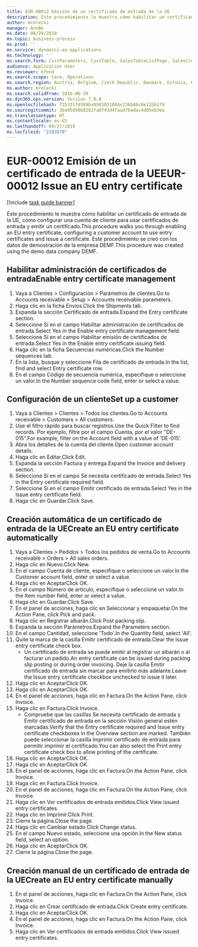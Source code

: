 ```yaml
---
title: EUR-00012 Emisión de un certificado de entrada de la UE
description: Este procedimiento le muestra cómo habilitar un certificado de entrada de la UE, cómo configurar una cuenta de cliente para usar certificados de entrada y emitir un certificado.
author: mrolecki
manager: AnnBe
ms.date: 08/29/2018
ms.topic: business-process
ms.prod: ''
ms.service: dynamics-ax-applications
ms.technology: ''
ms.search.form: CustParameters, CustTable, SalesTableListPage, SalesCreateOrder, SalesTable, SalesEditLines,  CustInvoiceJournal, CustEntryCertificateJour_W, SrsReportViewerForm
audience: Application User
ms.reviewer: kfend
ms.search.scope: Core, Operations
ms.search.region: Austria, Belgium, Czech Republic, Denmark, Estonia, Finland, France, Germany, Hungary, Ireland, Italy, Latvia, Lithuania, Netherlands, Poland, Spain, Sweden, United Kingdom
ms.author: mrolecki
ms.search.validFrom: 2016-06-30
ms.dyn365.ops.version: Version 7.0.0
ms.openlocfilehash: 735331fd399ba9501031084e236b88c0e11bb179
ms.sourcegitcommit: 3ba95d50b8262fa0f43d4faad76adac4d05eb3ea
ms.translationtype: HT
ms.contentlocale: es-ES
ms.lasthandoff: 09/27/2019
ms.locfileid: "2183570"
---
```

# <a name="eur-00012-issue-an-eu-entry-certificate"></a><span data-ttu-id="56c2e-103">EUR-00012 Emisión de un certificado de entrada de la UE</span><span class="sxs-lookup"><span data-stu-id="56c2e-103">EUR-00012 Issue an EU entry certificate</span></span>

[!include [task guide banner](../../includes/task-guide-banner.md)]

<span data-ttu-id="56c2e-104">Este procedimiento le muestra cómo habilitar un certificado de entrada de la UE, cómo configurar una cuenta de cliente para usar certificados de entrada y emitir un certificado.</span><span class="sxs-lookup"><span data-stu-id="56c2e-104">This procedure walks you through enabling an EU entry certificate, configuring a customer account to use entry certificates and issue a certificate.</span></span> <span data-ttu-id="56c2e-105">Este procedimiento se creó con los datos de demostración de la empresa DEMF.</span><span class="sxs-lookup"><span data-stu-id="56c2e-105">This procedure was created using the demo data company DEMF.</span></span>


## <a name="enable-entry-certificate-management"></a><span data-ttu-id="56c2e-106">Habilitar administración de certificados de entrada</span><span class="sxs-lookup"><span data-stu-id="56c2e-106">Enable entry certificate management</span></span>
1. <span data-ttu-id="56c2e-107">Vaya a Clientes > Configuración > Parámetros de clientes.</span><span class="sxs-lookup"><span data-stu-id="56c2e-107">Go to Accounts receivable > Setup > Accounts receivable parameters.</span></span>
2. <span data-ttu-id="56c2e-108">Haga clic en la ficha Envíos.</span><span class="sxs-lookup"><span data-stu-id="56c2e-108">Click the Shipments tab.</span></span>
3. <span data-ttu-id="56c2e-109">Expanda la sección Certificado de entrada.</span><span class="sxs-lookup"><span data-stu-id="56c2e-109">Expand the Entry certificate section.</span></span>
4. <span data-ttu-id="56c2e-110">Seleccione Sí en el campo Habilitar administración de certificados de entrada.</span><span class="sxs-lookup"><span data-stu-id="56c2e-110">Select Yes in the Enable entry certificate management field.</span></span>
5. <span data-ttu-id="56c2e-111">Seleccione Sí en el campo Habilitar emisión de certificados de entrada.</span><span class="sxs-lookup"><span data-stu-id="56c2e-111">Select Yes in the Enable entry certificate issuing field.</span></span>
6. <span data-ttu-id="56c2e-112">Haga clic en la ficha Secuencias numéricas.</span><span class="sxs-lookup"><span data-stu-id="56c2e-112">Click the Number sequences tab.</span></span>
7. <span data-ttu-id="56c2e-113">En la lista, busque y seleccione Fila de certificado de entrada.</span><span class="sxs-lookup"><span data-stu-id="56c2e-113">In the list, find and select Entry certificate row.</span></span>
8. <span data-ttu-id="56c2e-114">En el campo Código de secuencia numérica, especifique o seleccione un valor.</span><span class="sxs-lookup"><span data-stu-id="56c2e-114">In the Number sequence code field, enter or select a value.</span></span>

## <a name="set-up-a-customer"></a><span data-ttu-id="56c2e-115">Configuración de un cliente</span><span class="sxs-lookup"><span data-stu-id="56c2e-115">Set up a customer</span></span>
1. <span data-ttu-id="56c2e-116">Vaya a Clientes > Clientes > Todos los clientes.</span><span class="sxs-lookup"><span data-stu-id="56c2e-116">Go to Accounts receivable > Customers > All customers.</span></span>
2. <span data-ttu-id="56c2e-117">Use el filtro rápido para buscar registros.</span><span class="sxs-lookup"><span data-stu-id="56c2e-117">Use the Quick Filter to find records.</span></span> <span data-ttu-id="56c2e-118">Por ejemplo, filtre por el campo Cuenta, por el valor "DE-015".</span><span class="sxs-lookup"><span data-stu-id="56c2e-118">For example, filter on the Account field with a value of 'DE-015'.</span></span>
3. <span data-ttu-id="56c2e-119">Abra los detalles de la cuenta del cliente.</span><span class="sxs-lookup"><span data-stu-id="56c2e-119">Open customer account details.</span></span>
4. <span data-ttu-id="56c2e-120">Haga clic en Editar.</span><span class="sxs-lookup"><span data-stu-id="56c2e-120">Click Edit.</span></span>
5. <span data-ttu-id="56c2e-121">Expanda la sección Factura y entrega.</span><span class="sxs-lookup"><span data-stu-id="56c2e-121">Expand the Invoice and delivery section.</span></span>
6. <span data-ttu-id="56c2e-122">Seleccione Sí en el campo Se necesita certificado de entrada.</span><span class="sxs-lookup"><span data-stu-id="56c2e-122">Select Yes in the Entry certificate required field.</span></span>
7. <span data-ttu-id="56c2e-123">Seleccione Sí en el campo Emitir certificado de entrada.</span><span class="sxs-lookup"><span data-stu-id="56c2e-123">Select Yes in the Issue entry certificate field.</span></span>
8. <span data-ttu-id="56c2e-124">Haga clic en Guardar.</span><span class="sxs-lookup"><span data-stu-id="56c2e-124">Click Save.</span></span>

## <a name="create-an-eu-entry-certificate-automatically"></a><span data-ttu-id="56c2e-125">Creación automática de un certificado de entrada de la UE</span><span class="sxs-lookup"><span data-stu-id="56c2e-125">Create an EU entry certificate automatically</span></span>
1. <span data-ttu-id="56c2e-126">Vaya a Clientes > Pedidos > Todos los pedidos de venta.</span><span class="sxs-lookup"><span data-stu-id="56c2e-126">Go to Accounts receivable > Orders > All sales orders.</span></span>
2. <span data-ttu-id="56c2e-127">Haga clic en Nuevo.</span><span class="sxs-lookup"><span data-stu-id="56c2e-127">Click New.</span></span>
3. <span data-ttu-id="56c2e-128">En el campo Cuenta de cliente, especifique o seleccione un valor.</span><span class="sxs-lookup"><span data-stu-id="56c2e-128">In the Customer account field, enter or select a value.</span></span>
4. <span data-ttu-id="56c2e-129">Haga clic en Aceptar</span><span class="sxs-lookup"><span data-stu-id="56c2e-129">Click OK.</span></span>
5. <span data-ttu-id="56c2e-130">En el campo Número de artículo, especifique o seleccione un valor.</span><span class="sxs-lookup"><span data-stu-id="56c2e-130">In the Item number field, enter or select a value.</span></span>
6. <span data-ttu-id="56c2e-131">Haga clic en Guardar.</span><span class="sxs-lookup"><span data-stu-id="56c2e-131">Click Save.</span></span>
7. <span data-ttu-id="56c2e-132">En el panel de acciones, haga clic en Seleccionar y empaquetar.</span><span class="sxs-lookup"><span data-stu-id="56c2e-132">On the Action Pane, click Pick and pack.</span></span>
8. <span data-ttu-id="56c2e-133">Haga clic en Registrar albarán.</span><span class="sxs-lookup"><span data-stu-id="56c2e-133">Click Post packing slip.</span></span>
9. <span data-ttu-id="56c2e-134">Expanda la sección Parámetros.</span><span class="sxs-lookup"><span data-stu-id="56c2e-134">Expand the Parameters section.</span></span>
10. <span data-ttu-id="56c2e-135">En el campo Cantidad, seleccione 'Todo'.</span><span class="sxs-lookup"><span data-stu-id="56c2e-135">In the Quantity field, select 'All'.</span></span>
11. <span data-ttu-id="56c2e-136">Quite la marca de la casilla Emitir certificado de entrada.</span><span class="sxs-lookup"><span data-stu-id="56c2e-136">Clear the Issue entry certificate check box.</span></span>
    * <span data-ttu-id="56c2e-137">Un certificado de entrada se puede emitir al registrar un albarán o al facturar un pedido.</span><span class="sxs-lookup"><span data-stu-id="56c2e-137">An entry certificate can be issued during packing slip posting or during order invoicing.</span></span> <span data-ttu-id="56c2e-138">Deje la casilla Emitir certificado de entrada sin marcar para emitirlo más adelante.</span><span class="sxs-lookup"><span data-stu-id="56c2e-138">Leave the Issue entry certificate checkbox unchecked to issue it later.</span></span>  
12. <span data-ttu-id="56c2e-139">Haga clic en Aceptar</span><span class="sxs-lookup"><span data-stu-id="56c2e-139">Click OK.</span></span>
13. <span data-ttu-id="56c2e-140">Haga clic en Aceptar</span><span class="sxs-lookup"><span data-stu-id="56c2e-140">Click OK.</span></span>
14. <span data-ttu-id="56c2e-141">En el panel de acciones, haga clic en Factura.</span><span class="sxs-lookup"><span data-stu-id="56c2e-141">On the Action Pane, click Invoice.</span></span>
15. <span data-ttu-id="56c2e-142">Haga clic en Factura.</span><span class="sxs-lookup"><span data-stu-id="56c2e-142">Click Invoice.</span></span>
    * <span data-ttu-id="56c2e-143">Compruebe que las casillas Se necesita certificado de entrada y Emitir certificado de entrada en la sección Visión general estén marcadas.</span><span class="sxs-lookup"><span data-stu-id="56c2e-143">Verify that the Entry certificate required and Issue entry certificate checkboxes in the Overview section are marked.</span></span>  <span data-ttu-id="56c2e-144">También puede seleccionar la casilla Imprimir certificado de entrada para permitir imprimir el certificado.</span><span class="sxs-lookup"><span data-stu-id="56c2e-144">You can also select the Print entry certificate check box to allow printing of the certificate.</span></span>  
16. <span data-ttu-id="56c2e-145">Haga clic en Aceptar</span><span class="sxs-lookup"><span data-stu-id="56c2e-145">Click OK.</span></span>
17. <span data-ttu-id="56c2e-146">Haga clic en Aceptar</span><span class="sxs-lookup"><span data-stu-id="56c2e-146">Click OK.</span></span>
18. <span data-ttu-id="56c2e-147">En el panel de acciones, haga clic en Factura.</span><span class="sxs-lookup"><span data-stu-id="56c2e-147">On the Action Pane, click Invoice.</span></span>
19. <span data-ttu-id="56c2e-148">Haga clic en Factura.</span><span class="sxs-lookup"><span data-stu-id="56c2e-148">Click Invoice.</span></span>
20. <span data-ttu-id="56c2e-149">En el panel de acciones, haga clic en Factura.</span><span class="sxs-lookup"><span data-stu-id="56c2e-149">On the Action Pane, click Invoice.</span></span>
21. <span data-ttu-id="56c2e-150">Haga clic en Ver certificados de entrada emitidos.</span><span class="sxs-lookup"><span data-stu-id="56c2e-150">Click View issued entry certificates.</span></span>
22. <span data-ttu-id="56c2e-151">Haga clic en Imprimir.</span><span class="sxs-lookup"><span data-stu-id="56c2e-151">Click Print.</span></span>
23. <span data-ttu-id="56c2e-152">Cierre la página.</span><span class="sxs-lookup"><span data-stu-id="56c2e-152">Close the page.</span></span>
24. <span data-ttu-id="56c2e-153">Haga clic en Cambiar estado.</span><span class="sxs-lookup"><span data-stu-id="56c2e-153">Click Change status.</span></span>
25. <span data-ttu-id="56c2e-154">En el campo Nuevo estado, seleccione una opción.</span><span class="sxs-lookup"><span data-stu-id="56c2e-154">In the New status field, select an option.</span></span>
26. <span data-ttu-id="56c2e-155">Haga clic en Aceptar</span><span class="sxs-lookup"><span data-stu-id="56c2e-155">Click OK.</span></span>
27. <span data-ttu-id="56c2e-156">Cierre la página.</span><span class="sxs-lookup"><span data-stu-id="56c2e-156">Close the page.</span></span>

## <a name="create-an-eu-entry-certificate-manually"></a><span data-ttu-id="56c2e-157">Creación manual de un certificado de entrada de la UE</span><span class="sxs-lookup"><span data-stu-id="56c2e-157">Create an EU entry certificate manually</span></span>
1. <span data-ttu-id="56c2e-158">En el panel de acciones, haga clic en Factura.</span><span class="sxs-lookup"><span data-stu-id="56c2e-158">On the Action Pane, click Invoice.</span></span>
2. <span data-ttu-id="56c2e-159">Haga clic en Crear certificado de entrada.</span><span class="sxs-lookup"><span data-stu-id="56c2e-159">Click Create entry certificate.</span></span>
3. <span data-ttu-id="56c2e-160">Haga clic en Aceptar</span><span class="sxs-lookup"><span data-stu-id="56c2e-160">Click OK.</span></span>
4. <span data-ttu-id="56c2e-161">En el panel de acciones, haga clic en Factura.</span><span class="sxs-lookup"><span data-stu-id="56c2e-161">On the Action Pane, click Invoice.</span></span>
5. <span data-ttu-id="56c2e-162">Haga clic en Ver certificados de entrada emitidos.</span><span class="sxs-lookup"><span data-stu-id="56c2e-162">Click View issued entry certificates.</span></span>

